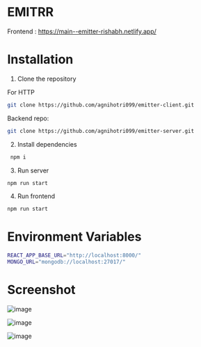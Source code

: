 # EMITRR

Frontend : https://main--emitter-rishabh.netlify.app/

# Installation

1. Clone the repository

For HTTP

```sh
git clone https://github.com/agnihotri099/emitter-client.git
```

Backend repo:

```sh
git clone https://github.com/agnihotri099/emitter-server.git
```

2. Install dependencies

```sh
 npm i
```

3. Run server

```sh
npm run start
```

4. Run frontend

```sh
npm run start
```

# Environment Variables

```sh
REACT_APP_BASE_URL="http://localhost:8000/"
MONGO_URL="mongodb://localhost:27017/"
```
# Screenshot

![image](https://github.com/agnihotri099/emitter-client/assets/85986348/c8074b4d-c9ae-4687-b44d-86a06387e3c9)

![image](https://github.com/agnihotri099/emitter-client/assets/85986348/1807f4cd-08bd-4ce0-bd6d-182155e5d740)

![image](https://github.com/agnihotri099/emitter-client/assets/85986348/f69ed929-8600-4883-a957-6c11ba6deab0)



